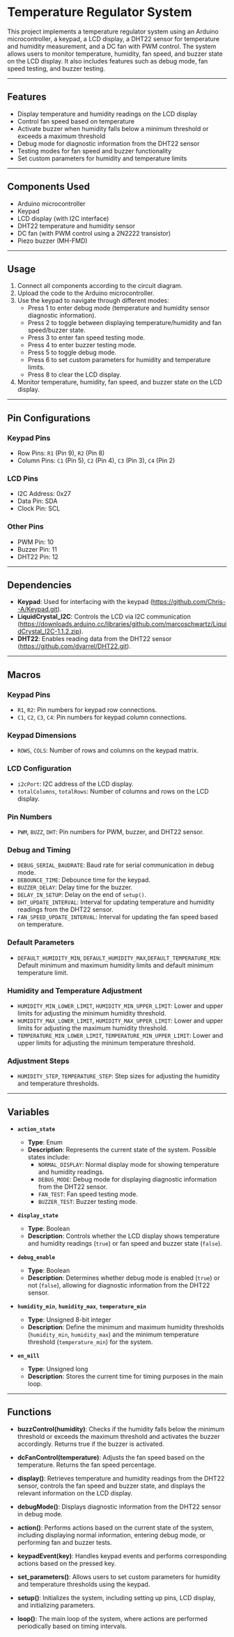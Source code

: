 # Temperature Regulator System

This project implements a temperature regulator system using an Arduino microcontroller, a keypad, a LCD display, a DHT22 sensor for temperature and humidity measurement, and a DC fan with PWM control. The system allows users to monitor temperature, humidity, fan speed, and buzzer state on the LCD display. It also includes features such as debug mode, fan speed testing, and buzzer testing.

---

## Features

- Display temperature and humidity readings on the LCD display
- Control fan speed based on temperature
- Activate buzzer when humidity falls below a minimum threshold or exceeds a maximum threshold
- Debug mode for diagnostic information from the DHT22 sensor
- Testing modes for fan speed and buzzer functionality
- Set custom parameters for humidity and temperature limits

---

## Components Used

- Arduino microcontroller
- Keypad
- LCD display (with I2C interface)
- DHT22 temperature and humidity sensor
- DC fan (with PWM control using a 2N2222 transistor)
- Piezo buzzer (MH-FMD)

---

## Usage

1. Connect all components according to the circuit diagram.
2. Upload the code to the Arduino microcontroller.
3. Use the keypad to navigate through different modes:
   - Press 1 to enter debug mode (temperature and humidity sensor diagnostic information).
   - Press 2 to toggle between displaying temperature/humidity and fan speed/buzzer state.
   - Press 3 to enter fan speed testing mode.
   - Press 4 to enter buzzer testing mode.
   - Press 5 to toggle debug mode.
   - Press 6 to set custom parameters for humidity and temperature limits.
   - Press 8 to clear the LCD display.
4. Monitor temperature, humidity, fan speed, and buzzer state on the LCD display.

---

## Pin Configurations

### Keypad Pins

- Row Pins: `R1` (Pin 9), `R2` (Pin 8)
- Column Pins: `C1` (Pin 5), `C2` (Pin 4), `C3` (Pin 3), `C4` (Pin 2)

### LCD Pins

- I2C Address: 0x27
- Data Pin: SDA
- Clock Pin: SCL

### Other Pins

- PWM Pin: 10
- Buzzer Pin: 11
- DHT22 Pin: 12

---

## Dependencies

- **Keypad**: Used for interfacing with the keypad (https://github.com/Chris--A/Keypad.git).
- **LiquidCrystal_I2C**: Controls the LCD via I2C communication (https://downloads.arduino.cc/libraries/github.com/marcoschwartz/LiquidCrystal_I2C-1.1.2.zip).
- **DHT22**: Enables reading data from the DHT22 sensor (https://github.com/dvarrel/DHT22.git).

---

## Macros

### Keypad Pins

- `R1`, `R2`: Pin numbers for keypad row connections.
- `C1`, `C2`, `C3`, `C4`: Pin numbers for keypad column connections.

### Keypad Dimensions

- `ROWS`, `COLS`: Number of rows and columns on the keypad matrix.

### LCD Configuration

- `i2cPort`: I2C address of the LCD display.
- `totalColumns`, `totalRows`: Number of columns and rows on the LCD display.

### Pin Numbers

- `PWM`, `BUZZ`, `DHT`: Pin numbers for PWM, buzzer, and DHT22 sensor.

### Debug and Timing

- `DEBUG_SERIAL_BAUDRATE`: Baud rate for serial communication in debug mode.
- `DEBOUNCE_TIME`: Debounce time for the keypad.
- `BUZZER_DELAY`: Delay time for the buzzer.
- `DELAY_IN_SETUP`: Delay on the end of `setup()`.
- `DHT_UPDATE_INTERVAL`: Interval for updating temperature and humidity readings from the DHT22 sensor.
- `FAN_SPEED_UPDATE_INTERVAL`: Interval for updating the fan speed based on temperature.

### Default Parameters

- `DEFAULT_HUMIDITY_MIN`, `DEFAULT_HUMIDITY_MAX`,`DEFAULT_TEMPERATURE_MIN`: Default minimum and maximum humidity limits and default minimum temperature limit.

### Humidity and Temperature Adjustment

- `HUMIDITY_MIN_LOWER_LIMIT`, `HUMIDITY_MIN_UPPER_LIMIT`: Lower and upper limits for adjusting the minimum humidity threshold.
- `HUMIDITY_MAX_LOWER_LIMIT`, `HUMIDITY_MAX_UPPER_LIMIT`: Lower and upper limits for adjusting the maximum humidity threshold.
- `TEMPERATURE_MIN_LOWER_LIMIT`, `TEMPERATURE_MIN_UPPER_LIMIT`: Lower and upper limits for adjusting the minimum temperature threshold.

### Adjustment Steps

- `HUMIDITY_STEP`, `TEMPERATURE_STEP`: Step sizes for adjusting the humidity and temperature thresholds.

---

## Variables

- **`action_state`**
  - **Type**: Enum
  - **Description**: Represents the current state of the system. Possible states include:
    - `NORMAL_DISPLAY`: Normal display mode for showing temperature and humidity readings.
    - `DEBUG_MODE`: Debug mode for displaying diagnostic information from the DHT22 sensor.
    - `FAN_TEST`: Fan speed testing mode.
    - `BUZZER_TEST`: Buzzer testing mode.

- **`display_state`**
  - **Type**: Boolean
  - **Description**: Controls whether the LCD display shows temperature and humidity readings (`true`) or fan speed and buzzer state (`false`).

- **`debug_enable`**
  - **Type**: Boolean
  - **Description**: Determines whether debug mode is enabled (`true`) or not (`false`), allowing for diagnostic information from the DHT22 sensor.

- **`humidity_min`**, **`humidity_max`**, **`temperature_min`**
  - **Type**: Unsigned 8-bit integer
  - **Description**: Define the minimum and maximum humidity thresholds (`humidity_min`, `humidity_max`) and the minimum temperature threshold (`temperature_min`) for the system.

- **`en_mill`**
  - **Type**: Unsigned long
  - **Description**: Stores the current time for timing purposes in the main loop.

---

## Functions

- **buzzControl(humidity)**: Checks if the humidity falls below the minimum threshold or exceeds the maximum threshold and activates the buzzer accordingly. Returns true if the buzzer is activated.

- **dcFanControl(temperature)**: Adjusts the fan speed based on the temperature. Returns the fan speed percentage.

- **display()**: Retrieves temperature and humidity readings from the DHT22 sensor, controls the fan speed and buzzer state, and displays the relevant information on the LCD display.

- **debugMode()**: Displays diagnostic information from the DHT22 sensor in debug mode.

- **action()**: Performs actions based on the current state of the system, including displaying normal information, entering debug mode, or performing fan and buzzer tests.

- **keypadEvent(key)**: Handles keypad events and performs corresponding actions based on the pressed key.

- **set_parameters()**: Allows users to set custom parameters for humidity and temperature thresholds using the keypad.

- **setup()**: Initializes the system, including setting up pins, LCD display, and initializing parameters.

- **loop()**: The main loop of the system, where actions are performed periodically based on timing intervals.

